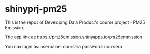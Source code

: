 shinyprj-pm25
=============
This is the repos of Developing Data Product's course project - PM25 Emission. 

The app link at: https://pm25emission.shinyapps.io/pm25emmission

You can login as:  username: coursera    password: coursera
